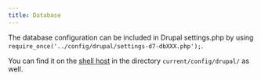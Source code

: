 ```yaml
---
title: Database
---
```


The database configuration can be included in Drupal settings.php by
using `require_once('../config/drupal/settings-d7-dbXXX.php');`. 

You can find it on the [shell host](/start/shell/) in the directory `current/config/drupal/` as well.
